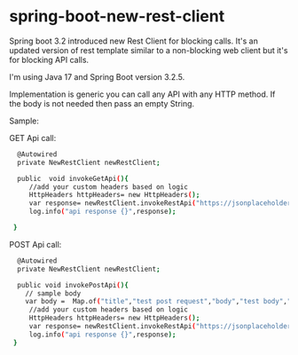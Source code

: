 # spring-boot-new-rest-client
Spring boot 3.2 introduced new Rest Client for blocking calls. It's an updated version of rest template similar to a non-blocking web client but it's for blocking API calls. 

I'm using Java 17 and Spring Boot version 3.2.5. 

Implementation is generic you can call any API with any HTTP method. If the body is not needed then pass an empty String.

Sample:

GET Api call:
   ```sh
     @Autowired
     private NewRestClient newRestClient;

     public  void invokeGetApi(){
        //add your custom headers based on logic
        HttpHeaders httpHeaders= new HttpHeaders();
        var response= newRestClient.invokeRestApi("https://jsonplaceholder.typicode.com/posts", HttpMethod.GET,httpHeaders,"",String.class,Boolean.FALSE);
        log.info("api response {}",response);

    }  
   ```
POST Api call:
   ```sh
     @Autowired
     private NewRestClient newRestClient;

     public void invokePostApi(){
       // sample body
       var body =  Map.of("title","test post request","body","test body","userId","123");
        //add your custom headers based on logic
        HttpHeaders httpHeaders= new HttpHeaders();
        var response= newRestClient.invokeRestApi("https://jsonplaceholder.typicode.com/posts", HttpMethod.POST,httpHeaders,body,String.class,Boolean.FALSE);
        log.info("api response {}",response);
    }
   ```
